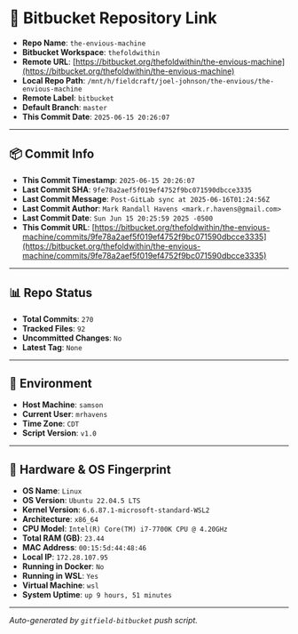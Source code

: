 # 🔗 Bitbucket Repository Link

- **Repo Name**: `the-envious-machine`
- **Bitbucket Workspace**: `thefoldwithin`
- **Remote URL**: [https://bitbucket.org/thefoldwithin/the-envious-machine](https://bitbucket.org/thefoldwithin/the-envious-machine)
- **Local Repo Path**: `/mnt/h/fieldcraft/joel-johnson/the-envious/the-envious-machine`
- **Remote Label**: `bitbucket`
- **Default Branch**: `master`
- **This Commit Date**: `2025-06-15 20:26:07`

---

## 📦 Commit Info

- **This Commit Timestamp**: `2025-06-15 20:26:07`
- **Last Commit SHA**: `9fe78a2aef5f019ef4752f9bc071590dbcce3335`
- **Last Commit Message**: `Post-GitLab sync at 2025-06-16T01:24:56Z`
- **Last Commit Author**: `Mark Randall Havens <mark.r.havens@gmail.com>`
- **Last Commit Date**: `Sun Jun 15 20:25:59 2025 -0500`
- **This Commit URL**: [https://bitbucket.org/thefoldwithin/the-envious-machine/commits/9fe78a2aef5f019ef4752f9bc071590dbcce3335](https://bitbucket.org/thefoldwithin/the-envious-machine/commits/9fe78a2aef5f019ef4752f9bc071590dbcce3335)

---

## 📊 Repo Status

- **Total Commits**: `270`
- **Tracked Files**: `92`
- **Uncommitted Changes**: `No`
- **Latest Tag**: `None`

---

## 🧭 Environment

- **Host Machine**: `samson`
- **Current User**: `mrhavens`
- **Time Zone**: `CDT`
- **Script Version**: `v1.0`

---

## 🧬 Hardware & OS Fingerprint

- **OS Name**: `Linux`
- **OS Version**: `Ubuntu 22.04.5 LTS`
- **Kernel Version**: `6.6.87.1-microsoft-standard-WSL2`
- **Architecture**: `x86_64`
- **CPU Model**: `Intel(R) Core(TM) i7-7700K CPU @ 4.20GHz`
- **Total RAM (GB)**: `23.44`
- **MAC Address**: `00:15:5d:44:48:46`
- **Local IP**: `172.28.107.95`
- **Running in Docker**: `No`
- **Running in WSL**: `Yes`
- **Virtual Machine**: `wsl`
- **System Uptime**: `up 9 hours, 51 minutes`

---

_Auto-generated by `gitfield-bitbucket` push script._
